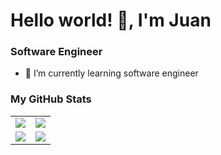 # Hello world! 👋, I'm Juan

### Software Engineer

- 🌱 I’m currently learning software engineer

### My GitHub Stats

<table>
    <tr>
        <td>
            <img src="https://github-profile-trophy.vercel.app/?username=Gunurrea&row=3&column=4&no-bg=true"/>
        </td>
        <td>
            <img src="https://github-readme-streak-stats.herokuapp.com/?user=Gunurrea"/>
        </td> 
    </tr>
    <tr>
        <td>
            <img src="https://github-readme-stats.vercel.app/api?username=Gunurrea&count_private=true&show_icons=true&theme=tokyonight"/>
        </td>
        <td>
            <img src="https://github-readme-stats.vercel.app/api/top-langs/?username=Gunurrea&langs_count=10&layout=compact&hide=php,scss,css,html,batchfile,gherkin,freemarker,xslt,tsql,ruby"/>
        </td>
    </tr>
</table>
